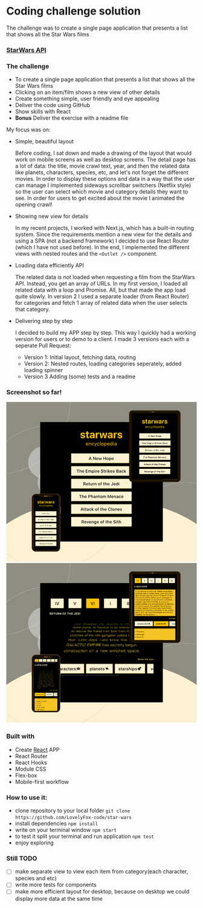 # Coding challenge solution

The challenge was to create a single page application that presents a list that shows all the Star Wars films

### [StarWars API](https://swapi.dev/)

### The challenge

- To create a single page application that presents a list that shows all the Star Wars films
- Clicking on an item/film shows a new view of other details
- Create something simple, user friendly and eye appealing
- Deliver the code using GitHub
- Show skills with React
- **Bonus** Deliver the exercise with a readme file

My focus was on:

- Simple, beautiful layout

  Before coding, I sat down and made a drawing of the layout that would work on mobile screens as well as desktop screens. The detail page has a lot of data: the title, movie crawl text, year, and then the related data like planets, characters, species, etc, and let's not forget the different movies. In order to display these options and data in a way that the user can manage I implemented sideways scrollbar switchers (Netflix style) so the user can select which movie and category details they want to see. In order for users to get excited about the movie I animated the opening crawl!

- Showing new view for details

  In my recent projects, I worked with Next.js, which has a built-in routing system. Since the requirements mention a new view for the details and using a SPA (not a backend framework) I decided to use React Router (which I have not used before). In the end, I implemented the different views with nested routes and the `<Outlet />` component.

- Loading data efficiently API

  The related data is not loaded when requesting a film from the StarWars API. Instead, you get an array of URLs. In my first version, I loaded all related data with a loop and Promise. All, but that made the app load quite slowly. In version 2 I used a separate loader (from React Router) for categories and fetch 1 array of related data when the user selects that category.

- Delivering step by step

  I decided to build my APP step by step. This way I quickly had a working version for users or to demo to a client. I made 3 versions each with a seperate Pull Request:

  - Version 1: []() Initial layout, fetching data, routing
  - Version 2: []() Nested routes, loading categories seperately, added loading spinner
  - Version 3 []() Adding (some) tests and a readme

### Screenshot so far!

![Preview image](/src/index-page-preview.png)
![Preview image](/src/detail-page-preview.png)

### Built with

- Create [React](https://reactjs.org/) APP
- React Router
- React Hooks
- Module CSS
- Flex-box
- Mobile-first workflow

### How to use it:

- clone repository to your local folder `git clone https://github.com/LovelyFox-code/star-wars`
- install dependencies `npm install `
- write on your terminal window `npm start`
- to test it split your terminal and run application `npm test`
- enjoy exploring

### Still TODO

- [ ] make separate view to view each item from category(each character, species and etc)
- [ ] write more tests for components
- [ ] make more efficient layout for desktop, because on desktop we could display more data at the same time
